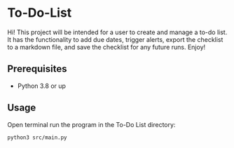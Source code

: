 # To-Do-List

Hi! This project will be intended for a user to create and manage a to-do list. It has the functionality to add due dates, trigger alerts, export the checklist to a markdown file, and save the checklist for any future runs. Enjoy!

## Prerequisites
- Python 3.8 or up
## Usage
Open terminal run the program in the To-Do List directory:
```bash
python3 src/main.py
```
